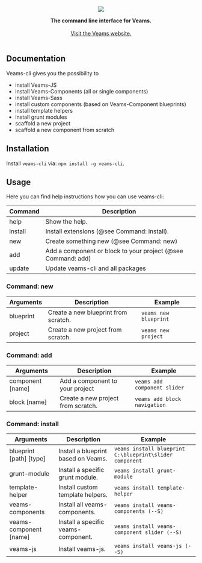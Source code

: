 <p align="center"><img src="http://www.veams.org/img/svg/icons/veams-std.svg"></p>

<p align="center">
	<strong>The command line interface for Veams.</strong>
	<br><br>
	<a href="http://veams.org">Visit the Veams website.</a><br><br>
</p>

## Documentation

Veams-cli gives you the possibility to 
- install Veams-JS
- install Veams-Components (all or single components)
- install Veams-Sass
- install custom components (based on Veams-Component blueprints)
- install template helpers
- install grunt modules
- scaffold a new project
- scaffold a new component from scratch

## Installation

Install `veams-cli` via: `npm install -g veams-cli`.

## Usage 

Here you can find help instructions how you can use veams-cli:

|Command | Description |
|--------|-----------------------------------------------------------|
|help    | Show the help. |
|install | Install extensions (@see Command: install). |
|new     | Create something new (@see Command: new) |
|add     | Add a component or block to your project (@see Command: add) |
|update  | Update veams-cli and all packages |

### Command: new

|Arguments | Description                            | Example |
|----------|----------------------------------------|---------|
|blueprint | Create a new blueprint from scratch.   | `veams new blueprint` |
|project   | Create a new project from scratch.     | `veams new project` |

### Command: add

|Arguments | Description                            | Example |
|----------|----------------------------------------|---------|
|component [name] | Add a component to your project   | `veams add component slider` |
|block [name]   | Create a new project from scratch.  | `veams add block navigation` |

### Command: install

|Arguments              | Description                         | Example |
|-----------------------|-------------------------------------|--------|
|blueprint [path] [type]| Install a blueprint based on Veams.  | `veams install blueprint C:\blueprint\slider component` |
|grunt-module            | Install a specific grunt module.    | `veams install grunt-module` |
|template-helper         | Install custom template helpers.    | `veams install template-helper` |
|veams-components       | Install all veams-components.       | `veams install veams-components (--S)` |
|veams-component [name] | Install a specific veams-component. | `veams install veams-component slider (--S)` |
|veams-js               | Install veams-js.                   | `veams install veams-js (--S)` |
